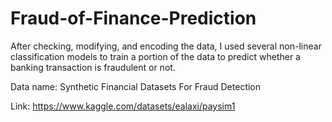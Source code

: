 # Fraud-of-Finance-Prediction
After checking, modifying, and encoding the data, I used several non-linear classification models to train a portion of the data to predict whether a banking transaction is fraudulent or not.

Data name: Synthetic Financial Datasets For Fraud Detection

Link: https://www.kaggle.com/datasets/ealaxi/paysim1
